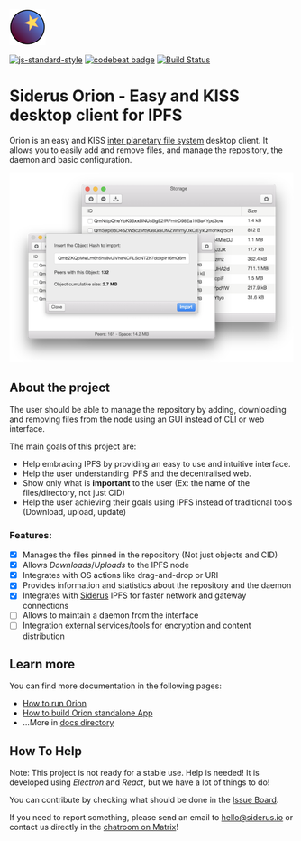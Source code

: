 ![Logo](docs/logo.png)

[![js-standard-style](https://img.shields.io/badge/code%20style-standard-brightgreen.svg)](http://standardjs.com)
[![codebeat badge](https://codebeat.co/badges/55b6d66b-3b3f-41b1-a26f-9a79209e7feb)](https://codebeat.co/projects/github-com-koalalorenzo-Orion-master) [![Build Status](https://travis-ci.org/Siderus/Orion.svg?branch=master)](https://travis-ci.org/Siderus/Orion)

# Siderus Orion - Easy and KISS desktop client for IPFS
Orion is an easy and KISS [inter planetary file system](http://ipfs.io) desktop
client. It allows you to easily add and remove files, and manage the repository,
the daemon and basic configuration.

![Screenshots](docs/main.png)

## About the project
The user should be able to manage the repository by adding, downloading and
removing files from the node using an GUI instead of CLI or web interface.

The main goals of this project are:

* Help embracing IPFS by providing an easy to use and intuitive interface.
* Help the user understanding IPFS and the decentralised web.
* Show only what is **important** to the user (Ex: the name of the
files/directory, not just CID)
* Help the user achieving their goals using IPFS instead of traditional tools (Download, upload, update)

### Features:

- [x] Manages the files pinned in the repository (Not just objects and CID)
- [x] Allows _Downloads_/_Uploads_ to the IPFS node
- [x] Integrates with OS actions like drag-and-drop or URI
- [x] Provides information and statistics about the repository and the daemon
- [x] Integrates with [Siderus](https://siderus.io/) IPFS for faster network and gateway connections
- [ ] Allows to maintain a daemon from the interface
- [ ] Integration external services/tools for encryption and content distribution

## Learn more
You can find more documentation in the following pages:

 * [How to run Orion](https://github.com/Siderus/Orion/tree/master/docs/RUN.md)
 * [How to build Orion standalone App](https://github.com/Siderus/Orion/tree/master/docs/BUILD.md)
 * ...More in [docs directory](https://github.com/Siderus/Orion/tree/master/docs)

## How To Help
Note: This project is not ready for a stable use. Help is needed!
It is developed using *Electron* and *React*, but we have a lot of things to do!

You can contribute by checking what should be done in the
[Issue Board](https://dev.siderus.io/projects/Orion/agile/board).

If you need to report something, please send an email to [hello@siderus.io](mailto:hello@siderus.io) or
contact us directly in the [chatroom on Matrix](https://riot.im/app/#/room/#orion:matrix.org)!
